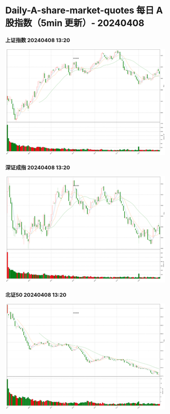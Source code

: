 
# Daily-A-share-market-quotes 每日 A 股指数（5min 更新）- 20240408

### 上证指数 20240408 13:20
![](./fig/2024/4/20240408-sh000001.png)

### 深证成指 20240408 13:20
![](./fig/2024/4/20240408-sz399001.png)

### 北证50 20240408 13:20
![](./fig/2024/4/20240408-bj899050.png)
